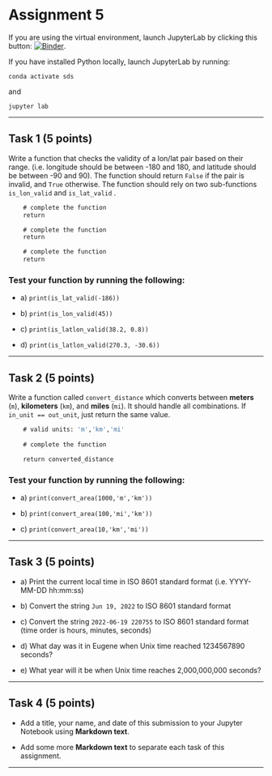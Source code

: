 # Assignment 5

If you are using the virtual environment, launch JupyterLab by clicking this button: [![Binder](https://mybinder.org/badge_logo.svg)](https://mybinder.org/v2/gh/owel-lab/programming-for-sds-site/HEAD).


If you have installed Python locally, launch JupyterLab by running:

```
conda activate sds
```
and
```
jupyter lab
```

*****************************
## Task 1 (5 points)

Write a function that checks the validity of a lon/lat pair based on their range. (i.e. longitude should be between -180 and 180, and latitude should be between -90 and 90). The function should return `False` if the pair is invalid, and `True` otherwise. The function should rely on two sub-functions `is_lon_valid` and `is_lat_valid` .


```def is_lon_valid(lon):
    # complete the function
    return
```
```def is_lat_valid(lat):
    # complete the function
    return
```

```def is_lonlat_valid(lon, lat):
    # complete the function
    return
```

### Test your function by running the following:

* a) `print(is_lat_valid(-186))`

* b) `print(is_lon_valid(45))`

* c) `print(is_latlon_valid(38.2, 0.8))`

* d) `print(is_latlon_valid(270.3, -30.6))`

*****************************
## Task 2 (5 points)

Write a function called `convert_distance` which converts between **meters** (`m`), **kilometers** (`km`), and **miles** (`mi`). It should handle all combinations. If `in_unit == out_unit`, just return the same value.

```def convert_distance(area, in_unit, out_unit):
    # valid units: 'm','km','mi'
    
    # complete the function

    return converted_distance
```

### Test your function by running the following:

* a) `print(convert_area(1000,'m','km'))`

* b) `print(convert_area(100,'mi','km'))`

* c) `print(convert_area(10,'km','mi'))`

*****************************
## Task 3 (5 points)

* a) Print the current local time in ISO 8601 standard format (i.e. YYYY-MM-DD hh:mm:ss)

* b) Convert the string `Jun 19, 2022` to ISO 8601 standard format

* c) Convert the string `2022-06-19 220755` to ISO 8601 standard format (time order is hours, minutes, seconds)

* d) What day was it in Eugene when Unix time reached 1234567890 seconds?

* e) What year will it be when Unix time reaches 2,000,000,000 seconds?

*****************************

## Task 4 (5 points)

* Add a title, your name, and date of this submission to your Jupyter Notebook using **Markdown text**.

* Add some more **Markdown text** to separate each task of this assignment. 

*****************************

```{important} Save your notebook to your local course folder and submit assignment (in **.ipynb** format) to Canvas by the deadline.
```

